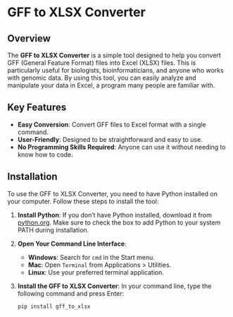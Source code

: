 # GFF to XLSX Converter

## Overview
The **GFF to XLSX Converter** is a simple tool designed to help you convert GFF (General Feature Format) files into Excel (XLSX) files. This is particularly useful for biologists, bioinformaticians, and anyone who works with genomic data. By using this tool, you can easily analyze and manipulate your data in Excel, a program many people are familiar with.

## Key Features
- **Easy Conversion**: Convert GFF files to Excel format with a single command.
- **User-Friendly**: Designed to be straightforward and easy to use.
- **No Programming Skills Required**: Anyone can use it without needing to know how to code.

## Installation

To use the GFF to XLSX Converter, you need to have Python installed on your computer. Follow these steps to install the tool:

1. **Install Python**: If you don’t have Python installed, download it from [python.org](https://www.python.org/downloads/). Make sure to check the box to add Python to your system PATH during installation.

2. **Open Your Command Line Interface**:
   - **Windows**: Search for `cmd` in the Start menu.
   - **Mac**: Open `Terminal` from Applications > Utilities.
   - **Linux**: Use your preferred terminal application.

3. **Install the GFF to XLSX Converter**: In your command line, type the following command and press Enter:
   ```bash
   pip install gff_to_xlsx
